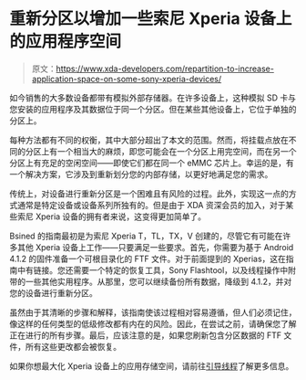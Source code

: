 # 重新分区以增加一些索尼 Xperia 设备上的应用程序空间

> 原文：<https://www.xda-developers.com/repartition-to-increase-application-space-on-some-sony-xperia-devices/>

如今销售的大多数设备都带有模拟外部存储器。在许多设备上，这种模拟 SD 卡与您安装的应用程序及其数据位于同一个分区。但在某些其他设备上，它位于单独的分区上。

每种方法都有不同的权衡，其中大部分超出了本文的范围。然而，将挂载点放在不同的分区上有一个相当大的麻烦，即您可能会在一个分区上用完空间，而在另一个分区上有充足的空闲空间——即使它们都在同一个 eMMC 芯片上。幸运的是，有一个解决方案，它涉及到重新划分您的内部存储，以更好地满足您的需求。

传统上，对设备进行重新分区是一个困难且有风险的过程。此外，实现这一点的方式通常是特定设备或设备系列所独有的。但是由于 XDA 资深会员的加入，对于某些索尼 Xperia 设备的拥有者来说，这变得更加简单了。

Bsined 的指南最初是为索尼 Xperia T，TL，TX，V 创建的，尽管它有可能在许多其他 Xperia 设备上工作——只要满足一些要求。首先，你需要为基于 Android 4.1.2 的固件准备一个可根目录化的 FTF 文件。对于前面提到的 Xperias，这在指南中有链接。您还需要一个特定的恢复工具，Sony Flashtool，以及线程操作中附带的一些其他实用程序。从那里，您可以继续备份所有数据，降级到 4.1.2，并对您的设备进行重新分区。

虽然由于其清晰的步骤和解释，该指南使该过程相对容易遵循，但人们必须记住，像这样的任何类型的低级修改都有内在的风险。因此，在尝试之前，请确保您了解正在进行的所有步骤。最后，应该注意的是，如果您刷新包含分区数据的 FTF 文件，所有这些更改都会被恢复。

如果你想最大化 Xperia 设备上的应用存储空间，请前往[引导线程](http://forum.xda-developers.com/showthread.php?p=51787422)了解更多信息。